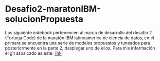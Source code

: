 # Desafio2-maratonIBM-solucionPropuesta
Los siguiente notebook pertenencen al marco de desarrollo del desafio 2 (Tortuga Code) de la maratón IBM latinoamerica de ciencia de datos, en el primera se encuentra una serie de modelos propuestos y tuneados para posteriormente en la parte 2, desplegar uno de ellos. Para mis información el git asosicado es este: [link](https://github.com/maratonadev-la/desafio-2-2020)
